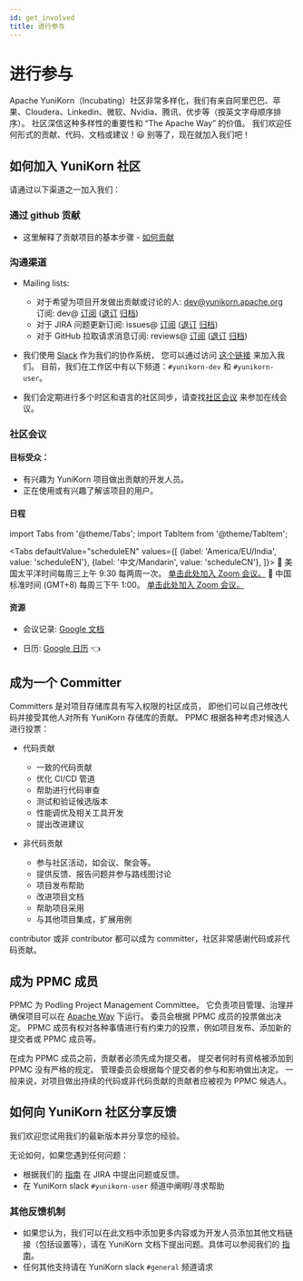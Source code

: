 ```yaml
---
id: get_involved
title: 进行参与
---
```


<!--
Licensed to the Apache Software Foundation (ASF) under one
or more contributor license agreements.  See the NOTICE file
distributed with this work for additional information
regarding copyright ownership.  The ASF licenses this file
to you under the Apache License, Version 2.0 (the
"License"); you may not use this file except in compliance
with the License.  You may obtain a copy of the License at

  http://www.apache.org/licenses/LICENSE-2.0

Unless required by applicable law or agreed to in writing,
software distributed under the License is distributed on an
"AS IS" BASIS, WITHOUT WARRANTIES OR CONDITIONS OF ANY
KIND, either express or implied.  See the License for the
specific language governing permissions and limitations
under the License.
-->

# 进行参与

Apache YuniKorn（Incubating）社区非常多样化，我们有来自阿里巴巴、苹果、Cloudera、Linkedin、微软、Nvidia、腾讯、优步等（按英文字母顺序排序）。
社区深信这种多样性的重要性和 “The Apache Way” 的价值。
我们欢迎任何形式的贡献、代码、文档或建议！:smiley: 别等了，现在就加入我们吧！

## 如何加入 YuniKorn 社区

请通过以下渠道之一加入我们：

### 通过 github 贡献
- 这里解释了贡献项目的基本步骤 - [如何贡献](how_to_contribute)

### 沟通渠道

- Mailing lists:
  - 对于希望为项目开发做出贡献或讨论的人: [dev@yunikorn.apache.org](mailto:dev@yunikorn.apache.org)   
    订阅: dev@ [订阅](mailto:dev-subscribe@yunikorn.apache.org?subject="subscribe%20to%20YuniKorn%20dev%20list") ([退订](mailto:dev-unsubscribe@yunikorn.apache.org?subject="unsubscribe%20from%20YuniKorn%20dev%20list") [归档](https://lists.apache.org/list.html?dev@yunikorn.apache.org))
  - 对于 JIRA 问题更新订阅: issues@ [订阅](mailto:issues-subscribe@yunikorn.apache.org?subject="subscribe%20to%20YuniKorn%20issues%20list") ([退订](mailto:issues-unsubscribe@yunikorn.apache.org?subject="unsubscribe%20from%20YuniKorn%20issues%20list") [归档](https://lists.apache.org/list.html?issues@yunikorn.apache.org))
  - 对于 GitHub 拉取请求消息订阅: reviews@ [订阅](mailto:reviews-subscribe@yunikorn.apache.org?subject="subscribe%20to%20YuniKorn%20reviews%20list") ([退订](mailto:reviews-unsubscribe@yunikorn.apache.org?subject="unsubscribe%20from%20YuniKorn%20reviews%20list") [归档](https://lists.apache.org/list.html?reviews@yunikorn.apache.org))


- 我们使用 [Slack](https://slack.com/) 作为我们的协作系统， 您可以通过访问 [这个链接](https://join.slack.com/t/yunikornworkspace/shared_invite/enQtNzAzMjY0OTI4MjYzLTBmMDdkYTAwNDMwNTE3NWVjZWE1OTczMWE4NDI2Yzg3MmEyZjUyYTZlMDE5M2U4ZjZhNmYyNGFmYjY4ZGYyMGE) 来加入我们。
目前，我们在工作区中有以下频道：`#yunikorn-dev` 和 `#yunikorn-user`。

- 我们会定期进行多个时区和语言的社区同步，请查找[社区会议](#community-meetings) 来参加在线会议。

### 社区会议

#### 目标受众：
- 有兴趣为 YuniKorn 项目做出贡献的开发人员。
- 正在使用或有兴趣了解该项目的用户。

#### 日程

import Tabs from '@theme/Tabs';
import TabItem from '@theme/TabItem';

<Tabs
  defaultValue="scheduleEN"
  values={[
    {label: 'America/EU/India', value: 'scheduleEN'},
    {label: '中文/Mandarin', value: 'scheduleCN'},
  ]}>
  <TabItem value="scheduleEN"> 📆 美国太平洋时间每周三上午 9:30 每两周一次。 <a href="https://cloudera.zoom.us/j/92006147379">单击此处加入 Zoom 会议。</a> </TabItem>
  <TabItem value="scheduleCN"> 📆 中国标准时间 (GMT+8) 每周三下午 1:00。  <a href="https://cloudera.zoom.us/j/97634075855">单击此处加入 Zoom 会议。</a> </TabItem>
</Tabs>

#### 资源

- 会议记录: [Google 文档](https://docs.google.com/document/d/165gzC7uhcKc5XDWiMYSRKBiPQBy2tDtXADUPuhGlUa0/edit#heading=h.461goivmz24v)

- 日历: [Google 日历](https://calendar.google.com/calendar/u/0?cid=YXBhY2hlLnl1bmlrb3JuQGdtYWlsLmNvbQ) :point_left:

## 成为一个 Committer

Committers 是对项目存储库具有写入权限的社区成员，
即他们可以自己修改代码并接受其他人对所有 YuniKorn 存储库的贡献。
PPMC 根据各种考虑对候选人进行投票：

- 代码贡献
  - 一致的代码贡献
  - 优化 CI/CD 管道
  - 帮助进行代码审查
  - 测试和验证候选版本
  - 性能调优及相关工具开发
  - 提出改进建议

- 非代码贡献
  - 参与社区活动，如会议、聚会等。
  - 提供反馈、报告问题并参与路线图讨论
  - 项目发布帮助
  - 改进项目文档
  - 帮助项目采用
  - 与其他项目集成，扩展用例

contributor 或非 contributor 都可以成为 committer，社区非常感谢代码或非代码贡献。

## 成为 PPMC 成员

PPMC 为 Podling Project Management Committee。
它负责项目管理、治理并确保项目可以在 [Apache Way](https://www.apache.org/theapacheway/) 下运行。
委员会根据 PPMC 成员的投票做出决定。
PPMC 成员有权对各种事情进行有约束力的投票，例如项目发布、添加新的提交者或 PPMC 成员等。

在成为 PPMC 成员之前，贡献者必须先成为提交者。
提交者何时有资格被添加到 PPMC 没有严格的规定。
管理委员会根据每个提交者的参与和影响做出决定。
一般来说，对项目做出持续的代码或非代码贡献的贡献者应被视为 PPMC 候选人。

## 如何向 YuniKorn 社区分享反馈

我们欢迎您试用我们的最新版本并分享您的经验。

无论如何，如果您遇到任何问题：
- 根据我们的 [指南](reporting_issues) 在 JIRA 中提出问题或反馈。
- 在 YuniKorn slack `#yunikorn-user` 频道中阐明/寻求帮助

### 其他反馈机制
- 如果您认为，我们可以在此文档中添加更多内容或为开发人员添加其他文档链接（包括设置等），请在 YuniKorn 文档下提出问题。具体可以参阅我们的 [指南](reporting_issues)。
- 任何其他支持请在 YuniKorn slack `#general` 频道请求
